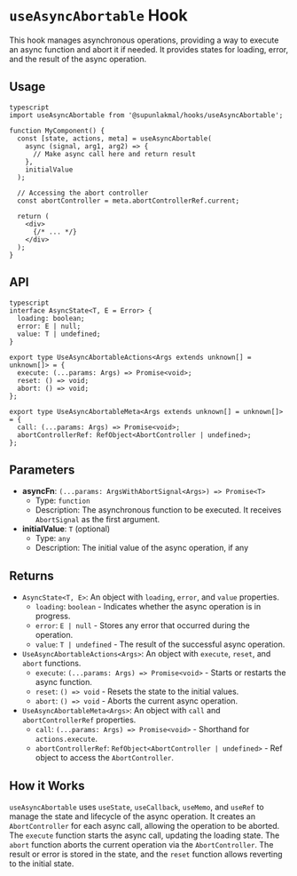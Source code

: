 # `useAsyncAbortable` Hook

This hook manages asynchronous operations, providing a way to execute an async function and abort it if needed. It provides states for loading, error, and the result of the async operation.

## Usage

```
typescript
import useAsyncAbortable from '@supunlakmal/hooks/useAsyncAbortable';

function MyComponent() {
  const [state, actions, meta] = useAsyncAbortable(
    async (signal, arg1, arg2) => {
      // Make async call here and return result
    },
    initialValue
  );

  // Accessing the abort controller
  const abortController = meta.abortControllerRef.current;

  return (
    <div>
      {/* ... */}
    </div>
  );
}
```

## API

```
typescript
interface AsyncState<T, E = Error> {
  loading: boolean;
  error: E | null;
  value: T | undefined;
}

export type UseAsyncAbortableActions<Args extends unknown[] = unknown[]> = {
  execute: (...params: Args) => Promise<void>;
  reset: () => void;
  abort: () => void;
};

export type UseAsyncAbortableMeta<Args extends unknown[] = unknown[]> = {
  call: (...params: Args) => Promise<void>;
  abortControllerRef: RefObject<AbortController | undefined>;
};
```

## Parameters

- **asyncFn**: `(...params: ArgsWithAbortSignal<Args>) => Promise<T>`
  - Type: `function`
  - Description: The asynchronous function to be executed. It receives `AbortSignal` as the first argument.
- **initialValue**: `T` (optional)
  - Type: `any`
  - Description: The initial value of the async operation, if any

## Returns

- `AsyncState<T, E>`: An object with `loading`, `error`, and `value` properties.
  - `loading`: `boolean` - Indicates whether the async operation is in progress.
  - `error`: `E | null` - Stores any error that occurred during the operation.
  - `value`: `T | undefined` - The result of the successful async operation.
- `UseAsyncAbortableActions<Args>`: An object with `execute`, `reset`, and `abort` functions.
  - `execute`: `(...params: Args) => Promise<void>` - Starts or restarts the async function.
  - `reset`: `() => void` - Resets the state to the initial values.
  - `abort`: `() => void` - Aborts the current async operation.
- `UseAsyncAbortableMeta<Args>`: An object with `call` and `abortControllerRef` properties.
  - `call`: `(...params: Args) => Promise<void>` - Shorthand for `actions.execute`.
  - `abortControllerRef`: `RefObject<AbortController | undefined>` - Ref object to access the `AbortController`.

## How it Works

`useAsyncAbortable` uses `useState`, `useCallback`, `useMemo`, and `useRef` to manage the state and lifecycle of the async operation. It creates an `AbortController` for each async call, allowing the operation to be aborted. The `execute` function starts the async call, updating the loading state. The `abort` function aborts the current operation via the `AbortController`. The result or error is stored in the state, and the `reset` function allows reverting to the initial state.
